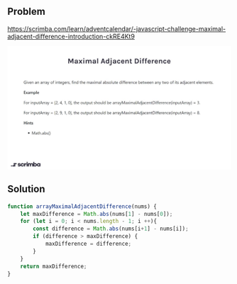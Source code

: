 ## Problem

https://scrimba.com/learn/adventcalendar/-javascript-challenge-maximal-adjacent-difference-introduction-ckRE4Kt9

<img src ="./problem.JPG">

## Solution

```javascript
function arrayMaximalAdjacentDifference(nums) {
    let maxDifference = Math.abs(nums[1] - nums[0]);
    for (let i = 0; i < nums.length - 1; i ++){
        const difference = Math.abs(nums[i+1] - nums[i]);
        if (difference > maxDifference) {
            maxDifference = difference;
        }
    }
    return maxDifference;
}
```

